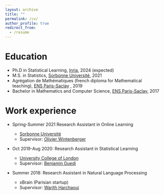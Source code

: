 ```yaml
---
layout: archive
title: ""
permalink: /cv/
author_profile: true
redirect_from:
  - /resume
---
```



Education
======

* Ph.D in Statistical Learning, [Inria](https://www.inria.fr/en), 2024 (expected)
* M.S. in Statistics, [Sorbonne Université](https://www.sorbonne-universite.fr/), 2021
* Agrégation de Mathématiques (french diploma for Mathematical teaching), [ENS Paris-Saclay](https://ens-paris-saclay.fr/) , 2019
* Bachelor in Mathematics and Computer Science, [ENS Paris-Saclay](https://ens-paris-saclay.fr/), 2017

Work experience
======
* Spring-Summer 2021
Research Assistant in Online Learning
  * [Sorbonne Université](https://www.sorbonne-universite.fr/)
  * Supervisor: [Olivier Wintenberger](http://wintenberger.fr/)

* Oct 2019-Aug 2020: Research Assistant in Statistical Learning
  * [University College of London](https://www.ucl.ac.uk/)
  * Supervisor: [Benjamin Guedj](https://bguedj.github.io/)

* Summer 2018: Research Assistant in Natural Language Processing
  * xBrain (Parisian startup)
  * Supervisor: [Warith Harchaoui](https://www.harchaoui.org/warith/)
  

  
  
